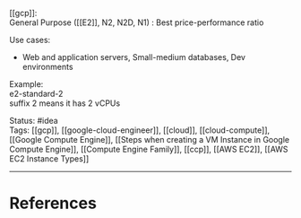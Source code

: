 [[gcp]]:  
General Purpose ([[E2]], N2, N2D, N1) : Best price-performance ratio 

Use cases:
- Web and application servers, Small-medium databases, Dev environments

Example:  
e2-standard-2   
suffix 2 means it has 2 vCPUs

Status: #idea  
Tags:  [[gcp]], [[google-cloud-engineer]], [[cloud]], [[cloud-compute]], [[Google Compute Engine]], [[Steps when creating a VM Instance in Google Compute Engine]], [[Compute Engine Family]], [[ccp]], [[AWS EC2]], [[AWS EC2 Instance Types]]

---
# References
